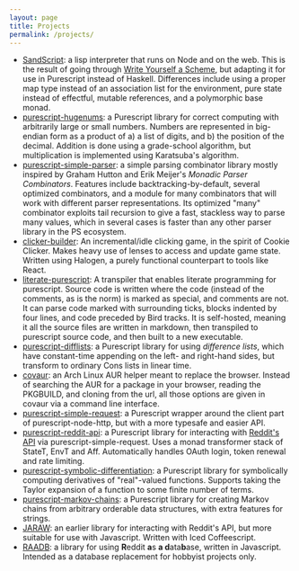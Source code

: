 ```yaml
---
layout: page
title: Projects
permalink: /projects/
---
```


* [SandScript](http://www.github.com/thimoteus/SandScript): a lisp interpreter that runs on Node and on the web. This is the result of going through [Write Yourself a Scheme](https://en.wikibooks.org/wiki/Write_Yourself_a_Scheme_in_48_Hours), but adapting it for use in Purescript instead of Haskell. Differences include using a proper map type instead of an association list for the environment, pure state instead of effectful, mutable references, and a polymorphic base monad.
* [purescript-hugenums](http://www.github.com/thimoteus/purescript-hugenums): a Purescript library for correct computing with arbitrarily large or small numbers. Numbers are represented in big-endian form as a product of a) a list of digits, and b) the position of the decimal. Addition is done using a grade-school algorithm, but multiplication is implemented using Karatsuba's algorithm.
* [purescript-simple-parser](http://www.github.com/thimoteus/purescript-simple-parser): a simple parsing combinator library mostly inspired by Graham Hutton and Erik Meijer's *Monadic Parser Combinators*. Features include backtracking-by-default, several optimized combinators, and a module for many combinators that will work with different parser representations. Its optimized "many" combinator exploits tail recursion to give a fast, stackless way to parse many values, which in several cases is faster than any other parser library in the PS ecosystem.
* [clicker-builder](http://www.github.com/thimoteus/clicker-builder): An incremental/idle clicking game, in the spirit of Cookie Clicker. Makes heavy use of lenses to access and update game state. Written using Halogen, a purely functional counterpart to tools like React.
* [literate-purescript](http://www.github.com/thimoteus/literate-purescript): A transpiler that enables literate programming for purescript. Source code is written where the code (instead of the comments, as is the norm) is marked as special, and comments are not. It can parse code marked with surrounding ticks, blocks indented by four lines, and code preceded by Bird tracks. It is self-hosted, meaning it all the source files are written in markdown, then transpiled to purescript source code, and then built to a new executable.
* [purescript-difflists](http://www.github.com/thimoteus/purescript-difflists): a Purescript library for using <em>difference lists</em>, which have constant-time appending on the left- and right-hand sides, but transform to ordinary Cons lists in linear time.
* [covaur](http://www.github.com/thimoteus/covaur): an Arch Linux AUR helper meant to replace the browser. Instead of searching the AUR for a package in your browser, reading the PKGBUILD, and cloning from the url, all those options are given in covaur via a command line interface.
* [purescript-simple-request](http://www.github.com/thimoteus/purescript-simple-request): a Purescript wrapper around the client part of purescript-node-http, but with a more typesafe and easier API.
* [purescript-reddit-api](http://www.github.com/thimoteus/purescript-reddit-api): a Purescript library for interacting with [Reddit's API](https://www.reddit.com/dev/api) via purescript-simple-request. Uses a monad transformer stack of StateT, EnvT and Aff. Automatically handles OAuth login, token renewal and rate limiting.
* [purescript-symbolic-differentiation](http://www.github.com/thimoteus/purescript-symbolic-differentiation): a Purescript library for symbolically computing derivatives of "real"-valued functions. Supports taking the Taylor expansion of a function to some finite number of terms.
* [purescript-markov-chains](http://www.github.com/thimoteus/purescript-markov-chains): a Purescript library for creating Markov chains from arbitrary orderable data structures, with extra features for strings.
* [JARAW](http://www.github.com/thimoteus/jaraw): an earlier library for interacting with Reddit's API, but more suitable for use with Javascript. Written with Iced Coffeescript.
* [RAADB](http://www.github.com/thimoteus/raadb): a library for using **R**eddit **a**s **a d**ata**b**ase, written in Javascript. Intended as a database replacement for hobbyist projects only.
